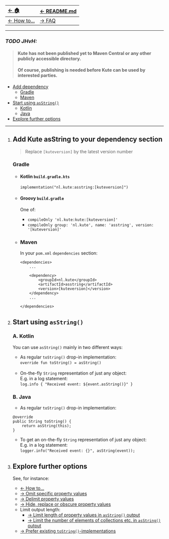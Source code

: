 | [← 🏠](../../)            | [← README.md](../../README.md) |
|:--------------------------|:-------------------------------|
| [← How to...](0-howto.md) | [→ FAQ](../../md/faq/0-faq.md) |

<hr>

### _TODO JHvH:_
> #### Kute has not been published yet to Maven Central or any other publicly accessible directory.<br>
> #### Of course, publishing is needed before Kute can be used by interested parties.

   * [Add dependency](#add-kute-asstring-to-your-dependency-section)
      * [Gradle](#gradle)
      * [Maven](#maven)
   * [Start using `asString()`](#start-using-asstring)
       * [Kotlin](#a-kotlin)
       * [Java](#b-java)
   * [Explore further options](#explore-further-options)

<hr>

1. ## Add Kute asString to your dependency section
   > Replace `[kuteversion]` by the latest version number

   ### Gradle
   * #### Kotlin `build.gradle.kts`
     `implementation("nl.kute:asstring:[kuteversion]")`<br>
   
   * #### Groovy `build.gradle`
     One of:
      * `compileOnly 'nl.kute:kute:[kuteversion]'`<br>
      * `compileOnly group: 'nl.kute', name: 'asstring', version: '[kuteversion]'`<br>

   * ### Maven
     In your `pom.xml` `dependencies` section:
        ```
        <dependencies>
            ...

            <dependency>
                <groupId>nl.kute</groupId>
                <artifactId>asstring</artifactId>
                <version>[kuteversion]</version>
            </dependency>
            ...
     
        </dependencies>
        ```

2. ## Start using `asString()`
   ### A. Kotlin

   You can use `asString()` mainly in two different ways:
   * As regular `toString()` drop-in implementation:<br>
   `override fun toString() = asString()`<br><br>
   * On-the-fly `String` representation of just any object:<br>
    E.g. in a log statement:<br> 
   `log.info { "Received event: ${event.asString()}" }`

   ### B. Java
   * As regular `toString()` drop-in implementation:
   ```
   @override
   public String toString() {
       return asString(this);
   }
   ```
   * To get an on-the-fly `String` representation of just any object:<br>
  E.g. in a log statement:<br>
  `logger.info("Received event: {}", asString(event));`

3. ## Explore further options
   See, for instance:
   * [← How to...](0-howto.md)
   * [→ Omit specific property values](omit-values.md)
   * [→ Delimit property values](delimit-property-values.md)
   * [→ Hide, replace or obscure property values](hide-replace-obscure-values.md)
   * Limit output length:
      * [→ Limit length of property values in `asString()` output](limit-output-string-length.md)
      * [→ Limit the number of elements of collections etc. in `asString()` output](limit-elements-of-collections.md)
   * [→ Prefer existing `toString()`-implementations](prefer-existing-tostring.md)